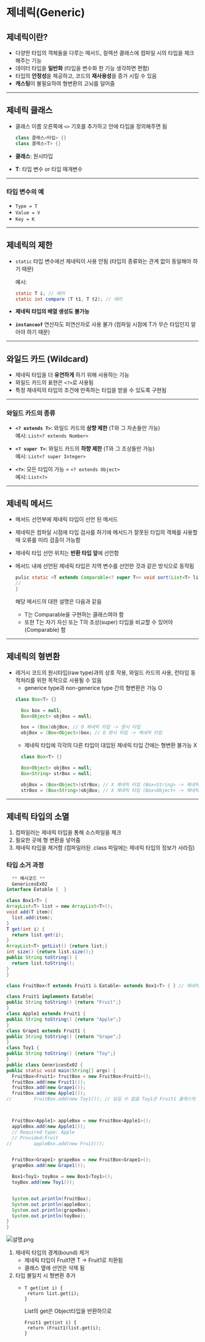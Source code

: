 # **제네릭(Generic)**

## 제네릭이란?
- 다양한 타입의 객체들을 다루는 메서드, 컬렉션 클래스에 컴파일 시의 타입을 체크 해주는 기능
- 데이터 타입을 **일반화** (타입을 변수화 한 기능 생각하면 편함)
- 타입의 **안정성**을 제공하고, 코드의 **재사용성**을 증가 시킬 수 있음
- **캐스팅**이 불필요하여 형변환의 고뇌를 덜어줌

---

## **제네릭 클래스**

- 클래스 이름 오른쪽에 `<>` 기호를 추가하고 안에 타입을 정의해주면 됨  
  
    ```java
    class 클래스<타입> {}  
    class 클래스<T> {}
    ```

- **클래스**: 원시타입
- **T**: 타입 변수 or 타입 매개변수

---

### **타입 변수의 예**
- `Type = T`
- `Value = V`
- `Key = K`

---

## **제네릭의 제한**
- `static` 타입 변수에선 제네릭이 사용 안됨 (타입의 종류와는 관계 없이 동일해야 하기 때문)

  예시:
    ```java
    static T i; // 에러
    static int compare (T t1, T t2); // 에러
    ```

- **제네릭 타입의 배열 생성도 불가능**
- **`instanceof`** 연산자도 피연산자로 사용 불가 (컴파일 시점에 T가 무슨 타입인지 알아야 하기 때문)

---

## **와일드 카드 (Wildcard)**

- 제네릭 타입을 더 **유연하게** 하기 위해 사용하는 기능
- 와일드 카드의 표현은 `<?>`로 사용됨
- 특정 제네릭의 타입의 조건에 만족하는 타입을 받을 수 있도록 구현됨

---

### **와일드 카드의 종류**

- **`<? extends T>`**: 와일드 카드의 **상향 제한** (T와 그 자손들만 가능)  
  예시: `List<? extends Number>`

- **`<? super T>`**: 와일드 카드의 **하향 제한** (T와 그 조상들만 가능)  
  예시: `List<? super Integer>`

- **`<?>`**: 모든 타입이 가능 = `<? extends Object>`  
    예시: `List<?>`

---

## **제네릭 메서드**
- 메서드 선언부에 제네릭 타입이 선언 된 메서드 
- 제네릭은 컴파일 시점에 타입 검사를 하기에 메서드가 잘못된 타입의 객체를 사용할 때 오류를 미리 검출이 가능함
- 제네릭 타입 선언 위치는 **반환 타입 앞**에 선언함
- 메서드 내에 선언된 제네릭 타입은 지역 변수를 선언한 것과 같은 방식으로 동작됨

    ```java
    pulic static <T extends Comparable<? super T>> void sort(List<T> list, Comparator<? super T> c){
    // 
  }
    ```
  해당 메서드의 대한 설명은 다음과 같음
  - T는 Comparable을 구현하는 클래스여야 함
  - 또한 T는 자기 자신 또는 T의 조상(super) 타입을 비교할 수 있어야(Comparable) 함

---

## **제네릭의 형변환**
- 레거시 코드의 원시타입(raw type)과의 상호 작용, 와일드 카드의 사용, 런타임 동적처리를 위한 목적으로 사용될 수 있음
  - generice type과 non-generice type 간의 형변환은 가능 O
  ```java
  class Box<T> {}  
  
    Box box = null;
    Box<Object> objBox = null;
  
    box = (Box)objBox; // O 제네릭 타입 -> 원시 타입
    objBox = (Box<Object>)box; // O 원시 타입 -> 제네릭 타입
  ```
  - 제네릭 타입에 각각의 다른 타입이 대입된 제네릭 타입 간에는 형변환 불가능 X
  ```java
    class Box<T> {}  
  
    Box<Object> objBox = null;
    Box<String> strBox = null;
  
    objBox = (Box<Object>)strBox; // X 제네릭 타입 (Box<String> -> 제네릭 타입 (Box<Object>)
    strBox = (Box<String>)objBox; // X 제네릭 타입 (Box<Object> -> 제네릭 타입 (Box<String>)
  ```

---

## **제네릭 타입의 소멸**
1. 컴파일러는 제네릭 타입을 통해 소스파일을 체크 
2. 필요한 곳에 형 변환을 넣어줌 
3. 제네릭 타입을 제거함 (컴파일러된 .class 파일에는 제네릭 타입의 정보가 사라짐)

### **타입 소거 과정**
  ```java
    ** 예시코드 **
    GenericesEx02
interface Eatable {  }

class Box1<T> {
  ArrayList<T> list = new ArrayList<T>();
  void add(T item){
    list.add(item);
  }
  T get(int i) {
    return list.get(i);
  }
  ArrayList<T> getList() {return list;}
  int size() {return list.size();}
  public String toString() {
    return list.toString();
  }
}

class FruitBox<T extends Fruit1 & Eatable> extends Box1<T> { } // 제네릭 타입에 extends 키워드를 넣으면 뒤에 오는 클래스의 자손들만 담길 수 있음

class Fruit1 implements Eatable{
  public String toString() {return "Fruit";}
}
class Apple1 extends Fruit1 {
  public String toString() {return "Apple";}
}
class Grape1 extends Fruit1 {
  public String toString() {return "Grape";}
}
class Toy1 {
  public String toString() {return "Toy";}
}
public class GenericesEx02 {
  public static void main(String[] args) {
    FruitBox<Fruit1> fruitBox = new FruitBox<Fruit1>();
    fruitBox.add(new Fruit1());
    fruitBox.add(new Grape1());
    fruitBox.add(new Apple1());
//        fruitBox.add(new Toy1()); // 담길 수 없음 Toy1은 Fruit1 클래스의 상속을 받지 못함



    FruitBox<Apple1> appleBox = new FruitBox<Apple1>();
    appleBox.add(new Apple1());
    // Required type: Apple
    // Provided:Fruit
//        appleBox.add(new Fruit());


    FruitBox<Grape1> grapeBox = new FruitBox<Grape1>();
    grapeBox.add(new Grape1());

    Box1<Toy1> toyBox = new Box1<Toy1>();
    toyBox.add(new Toy1());


    System.out.println(fruitBox);
    System.out.println(appleBox);
    System.out.println(grapeBox);
    System.out.println(toyBox);
  }
}
  ```
![설명.png](..%2F..%2F..%2F%EC%84%A4%EB%AA%85.png)
1. 제네릭 타입의 경계(bound) 제거
   * 제네릭 타입이 Fruit1면 T -> Fruit1로 치환됨
   * 클래스 옆에 선언은 삭제 됨
2. 타입 불일치 시 형변환 추가
   * ``` 
     T get(int i) {
      return list.get(i);
     } 
     ``` 
     List의 get은 Object타입을 반환하므로 
     ``` 
     Fruit1 get(int i) {
      return (Fruit1)list.get(i);
     } 
     ``` 